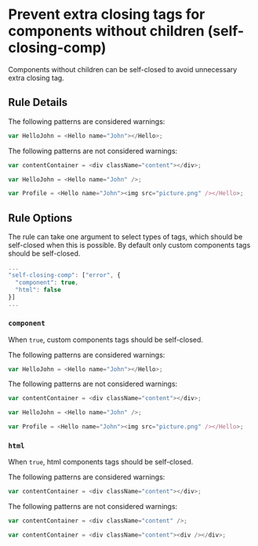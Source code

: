 # Prevent extra closing tags for components without children (self-closing-comp)

Components without children can be self-closed to avoid unnecessary extra closing tag.

## Rule Details

The following patterns are considered warnings:

```js
var HelloJohn = <Hello name="John"></Hello>;
```

The following patterns are not considered warnings:

```js
var contentContainer = <div className="content"></div>;

var HelloJohn = <Hello name="John" />;

var Profile = <Hello name="John"><img src="picture.png" /></Hello>;
```

## Rule Options

The rule can take one argument to select types of tags, which should be self-closed when this is possible. By default only custom components tags should be self-closed.

```js
...
"self-closing-comp": ["error", {
  "component": true,
  "html": false
}]
...
```

### `component`

When `true`, custom components tags should be self-closed.

The following patterns are considered warnings:

```js
var HelloJohn = <Hello name="John"></Hello>;
```

The following patterns are not considered warnings:

```js
var contentContainer = <div className="content"></div>;

var HelloJohn = <Hello name="John" />;

var Profile = <Hello name="John"><img src="picture.png" /></Hello>;
```

### `html`

When `true`, html components tags should be self-closed.

The following patterns are considered warnings:

```js
var contentContainer = <div className="content"></div>;
```

The following patterns are not considered warnings:

```js
var contentContainer = <div className="content" />;

var contentContainer = <div className="content"><div /></div>;
```
